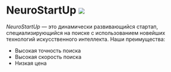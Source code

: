 # NeuroStartUp ![](https://netology-code.github.io/git-homeworks/introduction/assets/logo.png) 
*NeuroStartUp* — это динамически развивающийся стартап, специализирующийся на поиске с использованием новейших технологий искусственного интеллекта. Наши преимущества: 
* Высокая точность поиска
* Высокая скорость поиска
* Низкая цена
